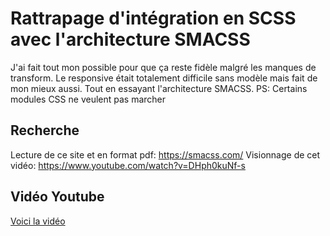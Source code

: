 # Rattrapage d'intégration en SCSS avec l'architecture SMACSS

J'ai fait tout mon possible pour que ça reste fidèle malgré les manques de transform. Le responsive était totalement difficile sans modèle mais fait de mon mieux aussi. Tout en essayant l'architecture SMACSS.
PS: Certains modules CSS ne veulent pas marcher

## Recherche
Lecture de ce site et en format pdf: https://smacss.com/ 
Visionnage de cet vidéo: https://www.youtube.com/watch?v=DHph0kuNf-s

## Vidéo Youtube
<a href="https://www.youtube.com/watch?v=WwMUcxwqPbI">Voici la vidéo</a>
